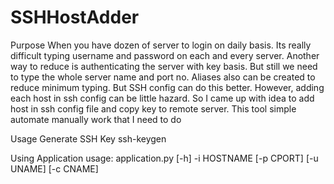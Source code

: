 # SSHHostAdder
Purpose
When you have dozen of server to login on daily basis. Its really difficult typing username and password on each and every server. Another way to reduce is authenticating the server with key basis. But still we need to type the whole server name and port no. Aliases also can be created to reduce minimum typing. But SSH config can do this better. However, adding each host in ssh config can be little hazard. So I came up with idea to add host in ssh config file and copy key to remote server. This tool simple automate manually work that I need to do

Usage
Generate SSH Key
ssh-keygen

Using Application
usage: application.py [-h] -i HOSTNAME [-p CPORT] [-u UNAME] [-c CNAME]

